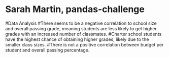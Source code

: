 # Sarah Martin, pandas-challenge

#Data Analysis
#There seems to be a negative correlation to school size and overall passing grade, meaning students are less likely to get higher grades with an increased number of classmates.
#Charter school students have the highest chance of obtaining higher grades, likely due to the smaller class sizes.
#There is not a positive correlation between budget per student and overall passing percentage.
